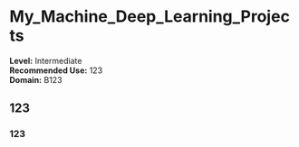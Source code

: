 # My_Machine_Deep_Learning_Projects

**Level:** Intermediate <br/>
**Recommended Use:** 123<br/>
**Domain:** B123<br/> 

## 123

### 123

